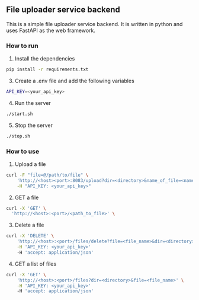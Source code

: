 ## File uploader service backend

This is a simple file uploader service backend. It is written in python and uses FastAPI as the web framework.

### How to run

1. Install the dependencies

```bash
pip install -r requirements.txt

```
3. Create a .env file and add the following variables    
```bash
API_KEY=<your_api_key>
```

4. Run the server

```bash
./start.sh
```

5. Stop the server

```bash
./stop.sh
```

### How to use

1. Upload a file


```bash
curl -F "file=@/path/to/file" \
    'http://<host><port>:8083/upload?dir=<directory>&name_of_file=<name_of_file>' \
    -H "API_KEY: <your_api_key>"
```

2. GET a file

```bash
curl -X 'GET' \
  'http://<host>:<port>/<path_to_file>' \
```

3. Delete a file

```bash
curl -X 'DELETE' \
    'http://<host>:<port>/files/delete?file=<file_name>&dir=<directory>' \
    -H 'API_KEY: <your_api_key>'
    -H 'accept: application/json'

```
4. GET a list of files

```bash
curl -X 'GET' \
    'http://<host>:<port>/files?dir=<directory>&file=<file_name>' \
    -H 'API_KEY: <your_api_key>'
    -H 'accept: application/json'
```
